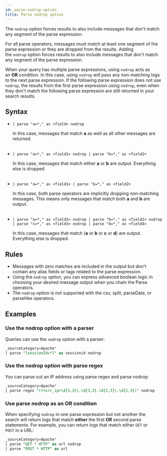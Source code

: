 ```yaml
---
id: parse-nodrop-option
title: Parse nodrop option
---
```



The `nodrop` option forces results to also include messages that don't match any segment of the parse expression.

For all parse operators, messages must match at least one segment of the parse expression or they are dropped from the results. Adding the `nodrop` option forces results to also include messages that don't match any segment of the parse expression.

When your query has multiple parse expressions, using `nodrop` acts as an **OR** condition. In this case, using `nodrop` will pass any non-matching logs to the next parse expression. If the following parse expression does not use `nodrop`, the results from the first parse expression using `nodrop`, even when they don't match the following parse expression are still returned in your search results.

## Syntax

* `| parse "a=*," as <field> nodrop`  

    In this case, messages that match **a** as well as all other messages are returned.  
     
* `| parse "a=*," as <field1> nodrop | parse "b=*," as <field2>`  

    In this case, messages that match either **a** or **b** are output. Everything else is dropped.  
     
* `| parse "a=*," as <field1> | parse "b=*," as <field2>`  

    In this case, both parse operators are implicitly dropping
    non-matching messages. This means only messages that match both
    **a** and **b** are output.  
     
* `| parse "a=*," as <field1> nodrop | parse "b=*," as <field2> nodrop | parse "c=*," as <field3> nodrop | parse "d=*," as <field4>`  

    In this case, messages that match (**a** or **b** or **c** or **d**) are output. Everything else is dropped.

## Rules

* Messages with zero matches are included in the output but don't contain any alias fields or tags related to the parse expression.
* Using the `nodrop` option, you can express advanced boolean logic in choosing your desired message output when you chain the Parse operators.
* The `nodrop` option is not supported with the csv, split, parseDate, or parseHex operators.

## Examples

### Use the nodrop option with a parser

Queries can use the `nodrop` option with a parser:

```sql
_sourceCategory=Apache* 
| parse "[sessionId=*]" as sessionid nodrop
```

### Use the nodrop option with parse regex

You can parse out an IP address using parse regex and parse nodrop:

```sql
_sourceCategory=Apache* 
| parse regex "(?<src_ip>\d{1,3}\.\d{1,3}.\d{1,3}\.\d{1,3})" nodrop
```

### Use parse nodrop as an OR condition

When specifying `nodrop` in one parse expression but not another the search will return logs that match **either** the first **OR** second parse statements. For example, you can return logs that match either `GET` or `POST` in a URL:

```sql
_sourceCategory=Apache*
| parse "GET * HTTP" as url nodrop 
| parse "POST * HTTP" as url
```
